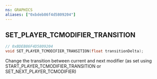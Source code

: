 ```yaml
---
ns: GRAPHICS
aliases: ["0xbdeb86f4d5809204"]
---
```

## SET_PLAYER_TCMODIFIER_TRANSITION

```c
// 0xBDEB86F4D5809204
void SET_PLAYER_TCMODIFIER_TRANSITION(float transitionDelta);
```

Change the transition between current and next modifier (as set using START_PLAYER_TCMODIFIER_TRANSITION or SET_NEXT_PLAYER_TCMODIFIER)

